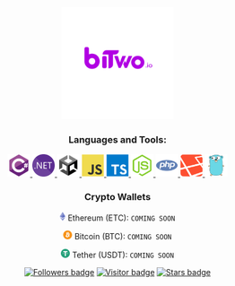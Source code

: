 <div align="center">
  <div>
    <a href="https://bitwo.io" target="_blank">
      <img src="https://github.com/bitwoio/.github/blob/main/assets/logo.png" width="200">
    </a>
  </div>
  <div>
    <h3>Languages and Tools:</h3>
    <p>
      <a href="https://docs.microsoft.com/en-us/dotnet/csharp/" target="_blank" rel="noreferrer">
        <img src="https://raw.githubusercontent.com/devicons/devicon/master/icons/csharp/csharp-original.svg" alt="csharp" width="40" height="40"/>
      </a>
      <a href="https://dotnet.microsoft.com/" target="_blank" rel="noreferrer">
        <img src="https://raw.githubusercontent.com/github/explore/93d8a67084f94b2a444e510199a6e7622e5b09a3/topics/dotnet/dotnet.png" alt=".NET" width="40" height="40"/>
      </a>
      <a href="https://unity.com/" target="_blank" rel="noreferrer">
        <img src="https://github.com/devicons/devicon/raw/master/icons/unity/unity-original.svg" alt="Unity" width="40" height="40"/>
      </a>
      <a href="https://developer.mozilla.org/en-US/docs/Web/JavaScript" target="_blank" rel="noreferrer">
        <img src="https://raw.githubusercontent.com/devicons/devicon/master/icons/javascript/javascript-original.svg" alt="javascript" width="40" height="40"/>
      </a>
      <a href="https://www.typescriptlang.org/" target="_blank" rel="noreferrer">
        <img src="https://raw.githubusercontent.com/devicons/devicon/master/icons/typescript/typescript-original.svg" alt="typescript" width="40" height="40"/>
      </a>
      <a href="https://nodejs.org/en/" target="_blank" rel="noreferrer">
        <img src="https://raw.githubusercontent.com/devicons/devicon/master/icons/nodejs/nodejs-plain.svg" alt="nodejs" width="40" height="40"/>
      </a>
      <a href="https://www.php.net" target="_blank" rel="noreferrer">
        <img src="https://raw.githubusercontent.com/devicons/devicon/master/icons/php/php-plain.svg" alt="php" width="40" height="40"/>
      </a>
      <a href="https://laravel.com/" target="_blank" rel="noreferrer">
        <img src="https://raw.githubusercontent.com/devicons/devicon/master/icons/laravel/laravel-plain.svg" alt="laravel" width="40" height="40"/>
      </a>
      <a href="https://go.dev/" target="_blank" rel="noreferrer">
        <img src="https://github.com/devicons/devicon/raw/master/icons/go/go-original.svg" alt="GO" width="40" height="40"/>
      </a>
    </p>
  </div>
  <div>
    <h3>
      Crypto Wallets
    </h3>
    <p><img src="https://github.com/bitwoio/.github/blob/main/assets/ethereum-logo.png" alt="Ethereum" height="16"/> <span>Ethereum (ETC):</span> <code>COMING SOON</code></p>
    <p><img src="https://github.com/bitwoio/.github/blob/main/assets/bitcoin-logo.png" alt="Bitcoin" height="16"/> <span>Bitcoin (BTC):</span> <code>COMING SOON</code></p>
    <p><img src="https://github.com/bitwoio/.github/blob/main/assets/tether-logo.png" alt="Tether" height="16"/> <span>Tether (USDT):</span> <code>COMING SOON</code></p>
  </div>
  <div>
     <a href="https://github.com/ItsAnunesS/" target="_blank"><img src="https://img.shields.io/github/followers/bitwo?color=b100e3" alt="Followers badge"/></a>
     <a href="https://github.com/ItsAnunesS/" target="_blank"><img src="https://komarev.com/ghpvc/?username=bitwo&color=b100e3&style=flat&label=visitors" alt="Visitor badge"/></a>
     <a href="https://github.com/ItsAnunesS/" target="_blank"><img src="https://img.shields.io/github/stars/bitwo?color=b100e3" alt="Stars badge"  /></a>
  </div>
</div>
